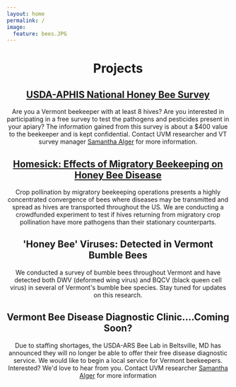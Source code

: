 ```yaml
---
layout: home
permalink: /
image:
  feature: bees.JPG
---
```

<header>
    <h1>Projects</h1> 

<div class="tiles">

<div class="tile">
<h2 class="post-title"><a href="https://beeinformed.org/aphis/">USDA-APHIS National Honey Bee Survey</a></h2>
  <p class="post-excerpt">Are you a Vermont beekeeper with at least 8 hives? Are you interested in participating in a free survey to test the pathogens and pesticides present in your apiary? The information gained from this survey is about a $400 value to the beekeeper and is kept confidential. Contact UVM researcher and VT survey manager <a href="mailto:salger@uvm.edu?Subject=NHBS" target="_top">Samantha Alger</a> for more information. </p>
</div><!-- /.tile -->

<div class="tile">
  <h2 class="post-title"><a href="http://experiment.com/beekeeping">Homesick: Effects of Migratory Beekeeping on Honey Bee Disease</a></h2>
  <p class="post-excerpt">Crop pollination by migratory beekeeping operations presents a highly concentrated convergence of bees where diseases may be transmitted and spread as hives are transported throughout the US. We are conducting a crowdfunded experiment to test if hives returning from migratory crop pollination have more pathogens than their stationary counterparts. </p>
  <p <iframe width="560" height="315" src="//www.youtube.com/watch?v=jaxyO2EfST4" frameborder="0"> </iframe> </p>
</div><!-- /.tile -->

<div class="tile">
  <h2 class="post-title">'Honey Bee' Viruses: Detected in Vermont Bumble Bees</h2>
  <p class="post-excerpt">We conducted a survey of bumble bees throughout Vermont and have detected both DWV (deformed wing virus) and BQCV (black queen cell virus) in several of Vermont's bumble bee species. Stay tuned for updates on this research.</p>
</div><!-- /.tile -->

<div class="tile">
  <h2 class="post-title">Vermont Bee Disease Diagnostic Clinic....Coming Soon? </h2>
  <p class="post-excerpt"> Due to staffing shortages, the USDA-ARS Bee Lab in Beltsville, MD has announced they will no longer be able to offer their free disease diagnostic service. We would like to begin a local service for Vermont beekeepers. Interested? We'd love to hear from you. Contact UVM researcher <a href="mailto:salger@uvm.edu?Subject=Bee Disease Testing" target="_top">Samantha Alger</a> for more information </p>
  
</div><!-- /.tile -->


</div><!-- /.tiles -->
